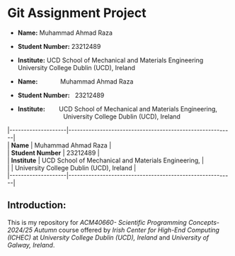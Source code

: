 # Git Assignment Project


* **Name:**             Muhammad Ahmad Raza
* **Student Number:**   23212489
* **Institute:**        UCD School of Mechanical and Materials Engineering
                        University College Dublin (UCD), Ireland


* **Name:**&nbsp;&nbsp;&nbsp;&nbsp;&nbsp;&nbsp;&nbsp;&nbsp;&nbsp;&nbsp;&nbsp;&nbsp;&nbsp;Muhammad Ahmad Raza  
* **Student Number:**&nbsp;&nbsp;&nbsp;23212489  
* **Institute:**&nbsp;&nbsp;&nbsp;&nbsp;&nbsp;&nbsp;&nbsp;&nbsp;UCD School of Mechanical and Materials Engineering,    
&nbsp;&nbsp;&nbsp;&nbsp;&nbsp;&nbsp;&nbsp;&nbsp;&nbsp;&nbsp;&nbsp;&nbsp;&nbsp;&nbsp;&nbsp;&nbsp;&nbsp;&nbsp;&nbsp;&nbsp;&nbsp;&nbsp;&nbsp;&nbsp;&nbsp;&nbsp;University College Dublin (UCD), Ireland  

 
|--------------------|----------------------------------------------------------|  
| **Name**           | Muhammad Ahmad Raza                                      |  
| **Student Number** | 23212489                                                 |  
| **Institute**      | UCD School of Mechanical and Materials Engineering,      |  
|                    | University College Dublin (UCD), Ireland                 |  
|--------------------|----------------------------------------------------------|  



## Introduction:

This is my repository for *ACM40660- Scientific Programming Concepts- 2024/25 Autumn* course offered by *Irish Center for High-End Computing (ICHEC)* at *University College Dublin (UCD), Ireland* and *University of Galway, Ireland*.

